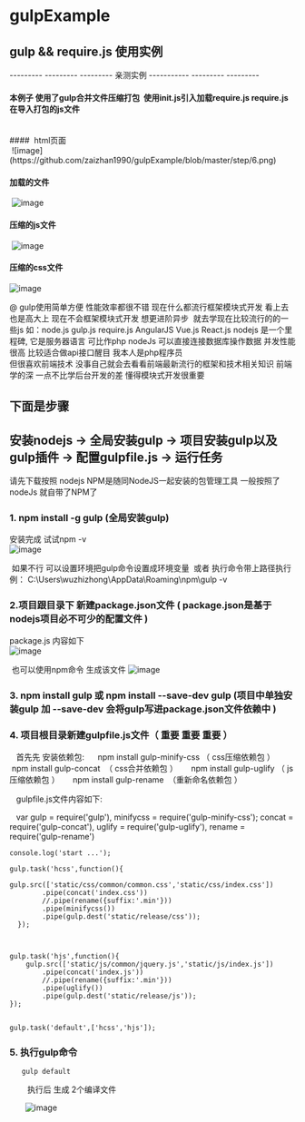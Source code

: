 # gulpExample
## gulp &amp;&amp; require.js 使用实例


---------  --------- --------- 亲测实例 ----------- --------- --------- 
<br/>

#### 本例子 使用了gulp合并文件压缩打包  使用init.js引入加载require.js  require.js在导入打包的js文件
<br/>
####  html页面<br/>
  ![image](https://github.com/zaizhan1990/gulpExample/blob/master/step/6.png)
 
#### 加载的文件<br/>
  ![image](https://github.com/zaizhan1990/gulpExample/blob/master/step/5.png)
  
#### 压缩的js文件<br/>
  ![image](https://github.com/zaizhan1990/gulpExample/blob/master/step/7.png)
  
#### 压缩的css文件<br/>
  ![image](https://github.com/zaizhan1990/gulpExample/blob/master/step/8.png)


@  gulp使用简单方便  性能效率都很不错  现在什么都流行框架模块式开发 看上去也是高大上  现在不会框架模块式开发 想更进阶异步 
就去学现在比较流行的的一些js 如：node.js gulp.js require.js  AngularJS Vue.js  React.js   nodejs 是一个里程碑,
它是服务器语言 可比作php nodeJs 可以直接连接数据库操作数据 并发性能很高 比较适合做api接口醒目  我本人是php程序员  
但很喜欢前端技术  没事自己就会去看看前端最新流行的框架和技术相关知识  前端学的深 一点不比学后台开发的差 懂得模块式开发很重要

## 下面是步骤

## 安装nodejs -> 全局安装gulp -> 项目安装gulp以及gulp插件 -> 配置gulpfile.js -> 运行任务


请先下载按照 nodejs  NPM是随同NodeJS一起安装的包管理工具 一般按照了nodeJs 就自带了NPM了

### 1.  npm install -g gulp (全局安装gulp)
  安装完成  试试npm -v  
  ![image](https://github.com/zaizhan1990/gulpExample/blob/master/step/1.png)
  
  如果不行 可以设置环境把gulp命令设置成环境变量  或者 执行命令带上路径执行 例： C:\Users\wuzhizhong\AppData\Roaming\npm\gulp -v
  
  
  
### 2.项目跟目录下 新建package.json文件 ( package.json是基于nodejs项目必不可少的配置文件 ) 

  package.js 内容如下  
    ![image](https://github.com/zaizhan1990/gulpExample/blob/master/step/2.png)
  
  也可以使用npm命令 生成该文件
   ![image](https://github.com/zaizhan1990/gulpExample/blob/master/step/3.png)
   
   
 
### 3. npm install gulp 或 npm install --save-dev gulp (项目中单独安装gulp 加 --save-dev 会将gulp写进package.json文件依赖中 )  



### 4. 项目根目录新建gulpfile.js文件（ 重要  重要  重要 ）

    首先先 安装依赖包: 
      npm install gulp-minify-css （ css压缩依赖包 ）
      npm install gulp-concat  （ css合并依赖包 ）
      npm install gulp-uglify  （ js压缩依赖包 ）
      npm install gulp-rename  （重新命名依赖包 ）


    gulpfile.js文件内容如下:
    
    var gulp = require('gulp'),
        minifycss = require('gulp-minify-css');
        concat = require('gulp-concat'),
        uglify = require('gulp-uglify'),
        rename = require('gulp-rename')

    console.log('start ...');

    gulp.task('hcss',function(){
             gulp.src(['static/css/common/common.css','static/css/index.css'])
            .pipe(concat('index.css'))
            //.pipe(rename({suffix:'.min'}))
            .pipe(minifycss())
            .pipe(gulp.dest('static/release/css'));
      });



    gulp.task('hjs',function(){
        gulp.src(['static/js/common/jquery.js','static/js/index.js'])
            .pipe(concat('index.js'))
            //.pipe(rename({suffix:'.min'}))
            .pipe(uglify())
            .pipe(gulp.dest('static/release/js'));
    });


    gulp.task('default',['hcss','hjs']);
    
    
    
    
### 5. 执行gulp命令
       
       gulp default 
        
        执行后 生成 2个编译文件
        
        ![image](https://github.com/zaizhan1990/gulpExample/blob/master/step/4.png)
    
    
    


